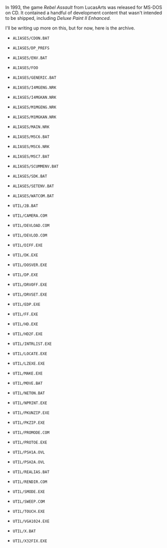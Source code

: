 In 1993, the game _Rebel Assault_ from LucasArts was released for MS-DOS on CD. It contained a handful of development content that wasn't intended to be shipped, including _Deluxe Paint II Enhanced_.

I'll be writing up more on this, but for now, here is the archive.

* `ALIASES/CDON.BAT`
* `ALIASES/DP_PREFS`
* `ALIASES/ENV.BAT`
* `ALIASES/FOO`
* `ALIASES/GENERIC.BAT`
* `ALIASES/I4MGENG.NRK`
* `ALIASES/I4MGKAN.NRK`
* `ALIASES/M1MGENG.NRK`
* `ALIASES/M1MGKAN.NRK`
* `ALIASES/MAIN.NRK`
* `ALIASES/MSC6.BAT`
* `ALIASES/MSC6.NRK`
* `ALIASES/MSC7.BAT`
* `ALIASES/SCUMMENV.BAT`
* `ALIASES/SDK.BAT`
* `ALIASES/SETENV.BAT`
* `ALIASES/WATCOM.BAT`

* `UTIL/2B.BAT`
* `UTIL/CAMERA.COM`
* `UTIL/DEVLOAD.COM`
* `UTIL/DEVLOD.COM`
* `UTIL/DIFF.EXE`
* `UTIL/DK.EXE`
* `UTIL/DOSVER.EXE`
* `UTIL/DP.EXE`
* `UTIL/DRVOFF.EXE`
* `UTIL/DRVSET.EXE`
* `UTIL/EDP.EXE`
* `UTIL/FF.EXE`
* `UTIL/HD.EXE`
* `UTIL/HD2F.EXE`
* `UTIL/INTRLIST.EXE`
* `UTIL/LOCATE.EXE`	
* `UTIL/LZEXE.EXE`	
* `UTIL/MAKE.EXE`	
* `UTIL/MOVE.BAT`
* `UTIL/NETON.BAT`
* `UTIL/NPRINT.EXE`
* `UTIL/PKUNZIP.EXE`
* `UTIL/PKZIP.EXE`
* `UTIL/PROMODE.COM`
* `UTIL/PROTOE.EXE`
* `UTIL/PSH1A.OVL`
* `UTIL/PSH2A.OVL`
* `UTIL/REALIAS.BAT`
* `UTIL/RENDIR.COM`
* `UTIL/SMODE.EXE`
* `UTIL/SWEEP.COM`
* `UTIL/TOUCH.EXE`
* `UTIL/VGA1024.EXE`
* `UTIL/X.BAT`
* `UTIL/X32FIX.EXE`
